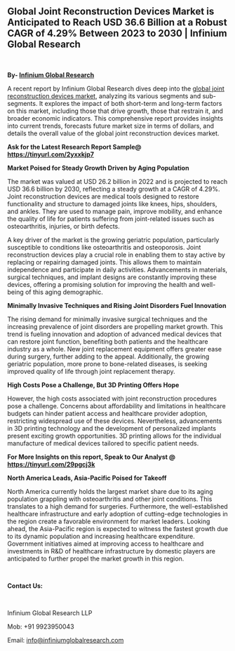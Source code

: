 <h2><strong>Global Joint Reconstruction Devices Market is Anticipated to Reach USD 36.6 Billion at a Robust CAGR of 4.29% Between 2023 to 2030 | Infinium Global Research</strong></h2>
<p>&nbsp;</p>
<p><strong>By- </strong><a href="https://www.infiniumglobalresearch.com"><strong>Infinium Global Research</strong></a></p>
<p>A recent report by Infinium Global Research dives deep into the <a href="https://www.infiniumglobalresearch.com/market-reports/global-joint-reconstruction-devices-market">global joint reconstruction devices market</a>, analyzing its various segments and sub-segments. It explores the impact of both short-term and long-term factors on this market, including those that drive growth, those that restrain it, and broader economic indicators. This comprehensive report provides insights into current trends, forecasts future market size in terms of dollars, and details the overall value of the global joint reconstruction devices market.</p>
<p><strong>Ask for the Latest Research Report Sample@ </strong><a href="https://tinyurl.com/2yxxkjp7"><strong>https://tinyurl.com/2yxxkjp7</strong></a></p>
<p><strong>Market Poised for Steady Growth Driven by Aging Population</strong></p>
<p>The market was valued at USD 26.2 billion in 2022 and is projected to reach USD 36.6 billion by 2030, reflecting a steady growth at a CAGR of 4.29%. Joint reconstruction devices are medical tools designed to restore functionality and structure to damaged joints like knees, hips, shoulders, and ankles. They are used to manage pain, improve mobility, and enhance the quality of life for patients suffering from joint-related issues such as osteoarthritis, injuries, or birth defects.</p>
<p>A key driver of the market is the growing geriatric population, particularly susceptible to conditions like osteoarthritis and osteoporosis. Joint reconstruction devices play a crucial role in enabling them to stay active by replacing or repairing damaged joints. This allows them to maintain independence and participate in daily activities. Advancements in materials, surgical techniques, and implant designs are constantly improving these devices, offering a promising solution for improving the health and well-being of this aging demographic.</p>
<p><strong>Minimally Invasive Techniques and Rising Joint Disorders Fuel Innovation</strong></p>
<p>The rising demand for minimally invasive surgical techniques and the increasing prevalence of joint disorders are propelling market growth. This trend is fueling innovation and adoption of advanced medical devices that can restore joint function, benefiting both patients and the healthcare industry as a whole. New joint replacement equipment offers greater ease during surgery, further adding to the appeal. Additionally, the growing geriatric population, more prone to bone-related diseases, is seeking improved quality of life through joint replacement therapy.</p>
<p><strong>High Costs Pose a Challenge, But 3D Printing Offers Hope</strong></p>
<p>However, the high costs associated with joint reconstruction procedures pose a challenge. Concerns about affordability and limitations in healthcare budgets can hinder patient access and healthcare provider adoption, restricting widespread use of these devices. Nevertheless, advancements in 3D printing technology and the development of personalized implants present exciting growth opportunities. 3D printing allows for the individual manufacture of medical devices tailored to specific patient needs.</p>
<p><strong>For More Insights on this report, Speak to Our Analyst @ </strong><a href="https://tinyurl.com/29pgcj3k"><strong>https://tinyurl.com/29pgcj3k</strong></a></p>
<p><strong>North America Leads, Asia-Pacific Poised for Takeoff</strong></p>
<p>North America currently holds the largest market share due to its aging population grappling with osteoarthritis and other joint conditions. This translates to a high demand for surgeries. Furthermore, the well-established healthcare infrastructure and early adoption of cutting-edge technologies in the region create a favorable environment for market leaders. Looking ahead, the Asia-Pacific region is expected to witness the fastest growth due to its dynamic population and increasing healthcare expenditure. Government initiatives aimed at improving access to healthcare and investments in R&amp;D of healthcare infrastructure by domestic players are anticipated to further propel the market growth in this region.</p>
<p>&nbsp;</p>
<p><strong>Contact Us:</strong></p>
<p>&nbsp;</p>
<p>Infinium Global Research LLP</p>
<p>Mob: +91 9923950043</p>
<p>Email: <a href="mailto:info@infiniumglobalresearch.com">info@infiniumglobalresearch.com</a></p>